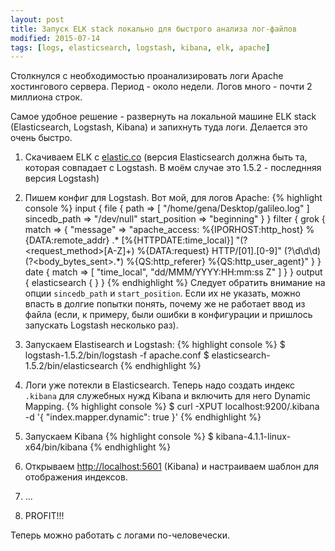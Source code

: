 ```yaml
---
layout: post
title: Запуск ELK stack локально для быстрого анализа лог-файлов
modified: 2015-07-14
tags: [logs, elasticsearch, logstash, kibana, elk, apache]
---
```

Столкнулся с необходимостью проанализировать логи Apache хостингового сервера. Период - около недели. Логов много - почти 2 миллиона строк.

Самое удобное решение - развернуть на локальной машине ELK stack (Elasticsearch, Logstash, Kibana) и запихнуть туда логи. Делается это очень быстро.

1) Скачиваем ELK с [elastic.co](http://elastic.co) (версия Elasticsearch должна быть та, которая совпадает с Logstash. В моём случае это 1.5.2 - последнняя версия Logstash)

2)  Пишем конфиг для Logstash. Вот мой, для логов Apache:
{% highlight console %}
input {
    file {
        path => [ "/home/gena/Desktop/galileo.log" ]
        sincedb_path => "/dev/null"
        start_position => "beginning"
    }
}
filter {
     grok {
         match => { "message" => "apache_access: %{IPORHOST:http_host} %{DATA:remote_addr} .* \[%{HTTPDATE:time_local}\] \"(?<request_method>[A-Z]+) %{DATA:request} HTTP\/[01]\.[0-9]\" (?<status>\d\d\d) (?<body_bytes_sent>.*) %{QS:http_referer} %{QS:http_user_agent}" }
     }
     date {
         match => [ "time_local", "dd/MMM/YYYY:HH:mm:ss Z" ]
     }
}
output {
    elasticsearch {
    }
}
{% endhighlight %}
Следует обратить внимание на опции `sincedb_path` и `start_position`. Если их не указать, можно впасть в долгие попытки понять, почему же не работает ввод из файла (если, к примеру, были ошибки в конфигурации и пришлось запускать Logstash несколько раз).

3) Запускаем Elastisearch и Logstash:
{% highlight console %}
$ logstash-1.5.2/bin/logstash -f apache.conf
$ elasticsearch-1.5.2/bin/elasticsearch
{% endhighlight %}

4) Логи уже потекли в Elasticsearch. Теперь надо создать индекс `.kibana` для служебных нужд Kibana и включить для него Dynamic Mapping.
{% highlight console %}
$ curl -XPUT localhost:9200/.kibana -d '{ "index.mapper.dynamic": true }'
{% endhighlight %}

5) Запускаем Kibana
{% highlight console %}
$ kibana-4.1.1-linux-x64/bin/kibana
{% endhighlight %}

6) Открываем [http://localhost:5601](http://localhost:5601) (Kibana) и настраиваем шаблон для отображения индексов.

7) ...

8) PROFIT!!!

Теперь можно работать с логами по-человечески.

